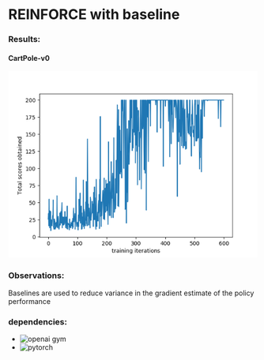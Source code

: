 # REINFORCE with baseline

### Results:

#### CartPole-v0

![](./images/CartPole-v0.png)

### Observations:
Baselines are used to reduce variance in the  gradient estimate of the policy performance

### dependencies:

* ![openai gym](https://gym.openai.com/)           
* ![pytorch](https://pytorch.org/)
